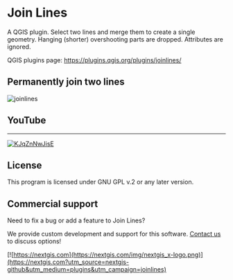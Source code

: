 # Join Lines

A QGIS plugin. Select two lines and merge them to create a single geometry. Hanging (shorter) overshooting parts are dropped. Attributes are ignored.

QGIS plugins page: https://plugins.qgis.org/plugins/joinlines/  


## Permanently join two lines

![joinlines](https://github.com/nextgis/qgis_joinlines/assets/101568545/e84e396d-4db3-4957-9ff1-bd4729dfe8d5)

## YouTube
-------------
[![KJqZnNwJisE](https://github.com/nextgis/qgis_joinlines/assets/101568545/c112b216-a382-418d-aa43-41124872f8dd)](https://youtu.be/KJqZnNwJisE?si=nFoVE9hOr8vfpKgw)

License
-------------
This program is licensed under GNU GPL v.2 or any later version.

Commercial support
------------------
Need to fix a bug or add a feature to Join Lines? 

We provide custom development and support for this software. [Contact us](https://nextgis.com/contact/?utm_source=nextgis-github&utm_medium=plugins&utm_campaign=joinlines) to discuss options!


[![https://nextgis.com](https://nextgis.com/img/nextgis_x-logo.png)](https://nextgis.com?utm_source=nextgis-github&utm_medium=plugins&utm_campaign=joinlines)
